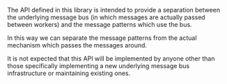 The API defined in this library is intended to provide a separation 
between the underlying message bus (in which messages are actually 
passed between workers) and the message patterns which use the bus.

In this way we can separate the message patterns from the actual mechanism
which passes the messages around.

It is not expected that this API will be implemented by anyone other than
those specifically implementing a new underlying message bus infrastructure
or maintaining existing ones.
